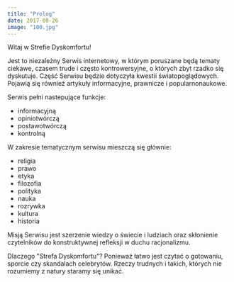 ```yaml
---
title: "Prolog"
date: 2017-08-26
image: "100.jpg"
---
```


Witaj w Strefie Dyskomfortu!

Jest to niezależny Serwis internetowy, w którym poruszane będą tematy ciekawe, czasem trude i często kontrowersyjne, o których zbyt rzadko się dyskutuje. Część Serwisu będzie dotyczyła kwestii światopoglądowych. Pojawią się również artykuły informacyjne, prawnicze i popularnonaukowe.

Serwis pełni nastepujące funkcje:

- informacyjną
- opiniotwórczą
- postawotwórczą
- kontrolną

W zakresie tematycznym serwisu mieszczą się głównie:

- religia
- prawo
- etyka
- filozofia
- polityka
- nauka
- rozrywka
- kultura
- historia

Misją Serwisu jest szerzenie wiedzy o świecie i ludziach oraz skłonienie czytelników do konstruktywnej refleksji w duchu racjonalizmu.

Dlaczego "Strefa Dyskomfortu"? Ponieważ łatwo jest czytać o gotowaniu, sporcie czy skandalach celebrytów. Rzeczy trudnych i takich, których nie rozumiemy z natury staramy się unikać.
